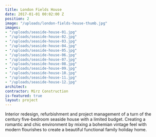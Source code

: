 ```yaml
---
title: London Fields House
date: 2017-01-01 00:02:00 Z
position: 2
image: "/uploads/london-fields-house-thumb.jpg"
images:
- "/uploads/seaside-house-01.jpg"
- "/uploads/seaside-house-02.jpg"
- "/uploads/seaside-house-03.jpg"
- "/uploads/seaside-house-04.jpg"
- "/uploads/seaside-house-05.jpg"
- "/uploads/seaside-house-06.jpg"
- "/uploads/seaside-house-07.jpg"
- "/uploads/seaside-house-08.jpg"
- "/uploads/seaside-house-09.jpg"
- "/uploads/seaside-house-10.jpg"
- "/uploads/seaside-house-11.jpg"
- "/uploads/seaside-house-12.jpg"
architect: 
contractor: Mirz Construction
is-featured: true
layout: project
---
```


Interior redesign, refurbishment and project management of a turn of the century five-bedroom seaside house with a limited budget. Creating a romantic and chic environment by mixing a bohemian vintage feel with modern flourishes to create a beautiful functional family holiday home. 